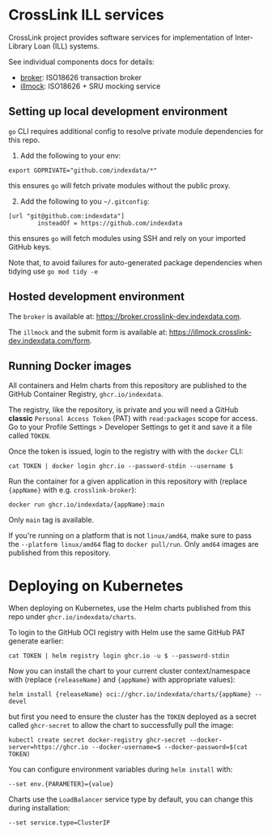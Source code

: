 # CrossLink ILL services

CrossLink project provides software services for implementation of Inter-Library Loan (ILL) systems.

See individual components docs for details:

* [broker](broker/README.md): ISO18626 transaction broker
* [illmock](illmock/README.md): ISO18626 + SRU mocking service

## Setting up local development environment

`go` CLI requires additional config to resolve private module dependencies for this repo.

1. Add the following to your env:

```
export GOPRIVATE="github.com/indexdata/*"
```

this ensures `go` will fetch private modules without the public proxy.

2. Add the following to you `~/.gitconfig`:

```
[url "git@github.com:indexdata"]
        insteadOf = https://github.com/indexdata
```

this ensures `go` will fetch modules using SSH and rely on your imported GitHub keys.

Note that, to avoid failures for auto-generated package dependencies when tidying use `go mod tidy -e`

## Hosted development environment

The `broker` is available at: https://broker.crosslink-dev.indexdata.com.

The `illmock` and the submit form is available at: https://illmock.crosslink-dev.indexdata.com/form.

## Running Docker images

All containers and Helm charts from this repository are published to the GitHub Container Registry,
`ghcr.io/indexdata`.

The registry, like the repository, is private and you will need a GitHub __classic__
`Personal Access Token` (PAT) with `read:packages` scope for access.
Go to your Profile Settings > Developer Settings to get it and save it a file called `TOKEN`.

Once the token is issued, login to the registry with with the `docker` CLI:

```
cat TOKEN | docker login ghcr.io --password-stdin --username $
```

Run the container for a given application in this repository with (replace `{appName}` with e.g. `crosslink-broker`):

```
docker run ghcr.io/indexdata/{appName}:main
```

Only `main` tag is available.

If you're running on a platform that is not `linux/amd64`, make sure to pass the `--platform linux/amd64` flag to `docker pull/run`.
Only `amd64` images are published from this repository.

# Deploying on Kubernetes

When deploying on Kubernetes, use the Helm charts published from this repo under `ghcr.io/indexdata/charts`.

To login to the GitHub OCI registry with Helm use the same GitHub PAT generate earlier:

```
cat TOKEN | helm registry login ghcr.io -u $ --password-stdin
```

Now you can install the chart to your current cluster context/namespace with (replace `{releaseName}` and `{appName}` with appropriate values):

```
helm install {releaseName} oci://ghcr.io/indexdata/charts/{appName} --devel
```

but first you need to ensure the cluster has the `TOKEN` deployed as a secret called
`ghcr-secret` to allow the chart to successfully pull the image:

```
kubectl create secret docker-registry ghcr-secret --docker-server=https://ghcr.io --docker-username=$ --docker-password=$(cat TOKEN)
```

You can configure environment variables during `helm install` with:

```
--set env.{PARAMETER}={value}
```

Charts use the `LoadBalancer` service type by default, you can change this during installation:

```
--set service.type=ClusterIP
```

